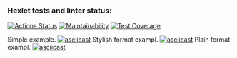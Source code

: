 ### Hexlet tests and linter status:
[![Actions Status](https://github.com/DolAndd/python-project-50/actions/workflows/hexlet-check.yml/badge.svg)](https://github.com/DolAndd/python-project-50/actions)
[![Maintainability](https://api.codeclimate.com/v1/badges/ce9af30d523ac1e8ab83/maintainability)](https://codeclimate.com/github/DolAndd/python-project-50/maintainability)
[![Test Coverage](https://api.codeclimate.com/v1/badges/ce9af30d523ac1e8ab83/test_coverage)](https://codeclimate.com/github/DolAndd/python-project-50/test_coverage)

Simple example.
[![asciicast](https://asciinema.org/a/gwnV8cs54pSoIFGD46HLsg8uc.svg)](https://asciinema.org/a/gwnV8cs54pSoIFGD46HLsg8uc)
Stylish format exampl.
[![asciicast](https://asciinema.org/a/ShgRKq1Gk3Tg8PriOJ3xfTe6S.svg)](https://asciinema.org/a/ShgRKq1Gk3Tg8PriOJ3xfTe6S)
Plain format exampl.
[![asciicast](https://asciinema.org/a/l8xjJN4YZr9QQNvJBJNQEtOWJ.svg)](https://asciinema.org/a/l8xjJN4YZr9QQNvJBJNQEtOWJ)

